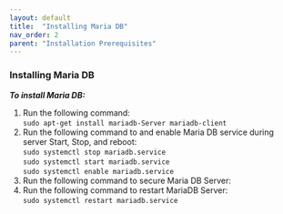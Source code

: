 ```yaml
---
layout: default
title:  "Installing Maria DB"
nav_order: 2
parent: "Installation Prerequisites"
---
```




### Installing Maria DB

***To install Maria DB:***
1.	Run the following command: <br>`sudo apt-get install mariadb-Server mariadb-client`
2.	Run the following command to and enable Maria DB service during server Start, Stop, and reboot: <br>`sudo systemctl stop mariadb.service` <br>`sudo systemctl start mariadb.service` <br>`sudo systemctl enable mariadb.service`
3.	Run the following command to secure Maria DB Server:
4.	Run the following command to restart MariaDB Server: <br>`sudo systemctl restart mariadb.service`

